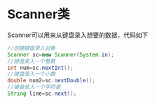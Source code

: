 # Scanner类
Scanner可以用来从键盘录入想要的数据，代码如下
```java
//创建键盘录入对象
Scanner sc=new Scanner(System.in);
//键盘录入一个整数
int num=sc.nextInt();
//键盘录入一个小数
double num2=sc.nextDouble();
//键盘录入一个字符串
String line=sc.next();
```
